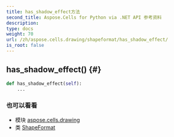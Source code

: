 ```yaml
---
title: has_shadow_effect方法
second_title: Aspose.Cells for Python via .NET API 参考资料
description:
type: docs
weight: 70
url: /zh/aspose.cells.drawing/shapeformat/has_shadow_effect/
is_root: false
---
```

##  has_shadow_effect() {#}




```python
def has_shadow_effect(self):
    ...
```





### 也可以看看
* 模块 [aspose.cells.drawing](../../)
* 类 [ShapeFormat](/cells/python-net/zh/aspose.cells.drawing/shapeformat)
